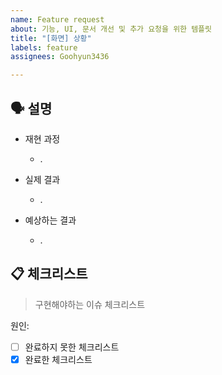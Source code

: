 ```yaml
---
name: Feature request
about: 기능, UI, 문서 개선 및 추가 요청을 위한 템플릿
title: "[화면] 상황"
labels: feature
assignees: Goohyun3436

---
```


## 🗣 설명

- 재현 과정
  - .

- 실제 결과
  - .

- 예상하는 결과
  - .

## 📋 체크리스트

> 구현해야하는 이슈 체크리스트

원인: 

- [ ] 완료하지 못한 체크리스트
- [x] 완료한 체크리스트
